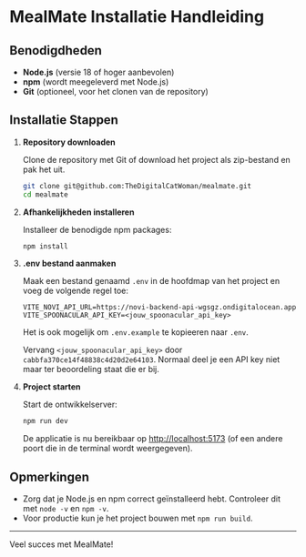 # MealMate Installatie Handleiding

## Benodigdheden

- **Node.js** (versie 18 of hoger aanbevolen)
- **npm** (wordt meegeleverd met Node.js)
- **Git** (optioneel, voor het clonen van de repository)

## Installatie Stappen

1. **Repository downloaden**

   Clone de repository met Git of download het project als zip-bestand en pak het uit.

   ```bash
   git clone git@github.com:TheDigitalCatWoman/mealmate.git
   cd mealmate
   ```

2. **Afhankelijkheden installeren**

   Installeer de benodigde npm packages:

   ```bash
   npm install
   ```

3. **.env bestand aanmaken**

   Maak een bestand genaamd `.env` in de hoofdmap van het project en voeg de volgende regel toe:

   ```
   VITE_NOVI_API_URL=https://novi-backend-api-wgsgz.ondigitalocean.app
   VITE_SPOONACULAR_API_KEY=<jouw_spoonacular_api_key>
   ```

   Het is ook mogelijk om `.env.example` te kopieeren naar `.env`.

   Vervang `<jouw_spoonacular_api_key>` door `cabbfa370ce14f48838c4d20d2e64103`. Normaal deel je een API key niet maar ter beoordeling staat die er bij.

4. **Project starten**

   Start de ontwikkelserver:

   ```bash
   npm run dev
   ```

   De applicatie is nu bereikbaar op [http://localhost:5173](http://localhost:5173) (of een andere poort die in de terminal wordt weergegeven).

## Opmerkingen

- Zorg dat je Node.js en npm correct geïnstalleerd hebt. Controleer dit met `node -v` en `npm -v`.
- Voor productie kun je het project bouwen met `npm run build`.

---

Veel succes met MealMate!
